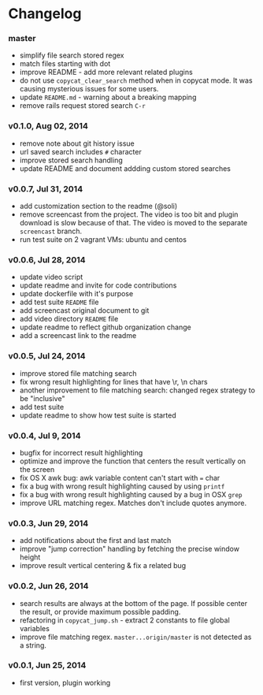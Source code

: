 # Changelog

### master
- simplify file search stored regex
- match files starting with dot
- improve README - add more relevant related plugins
- do not use `copycat_clear_search` method when in copycat mode. It was causing
  mysterious issues for some users.
- update `README.md` - warning about a breaking mapping
- remove rails request stored search `C-r`

### v0.1.0, Aug 02, 2014
- remove note about git history issue
- url saved search includes `#` character
- improve stored search handling
- update README and document addding custom stored searches

### v0.0.7, Jul 31, 2014
- add customization section to the readme (@soli)
- remove screencast from the project. The video is too bit and plugin download
  is slow because of that. The video is moved to the separate `screencast`
  branch.
- run test suite on 2 vagrant VMs: ubuntu and centos

### v0.0.6, Jul 28, 2014
- update video script
- update readme and invite for code contributions
- update dockerfile with it's purpose
- add test suite `README` file
- add screencast original document to git
- add video directory `README` file
- update readme to reflect github organization change
- add a screencast link to the readme

### v0.0.5, Jul 24, 2014
- improve stored file matching search
- fix wrong result highlighting for lines that have \r, \n chars
- another improvement to file matching search: changed regex strategy to be
  "inclusive"
- add test suite
- update readme to show how test suite is started

### v0.0.4, Jul 9, 2014
- bugfix for incorrect result highlighting
- optimize and improve the function that centers the result vertically on the
  screen
- fix OS X awk bug: awk variable content can't start with `=` char
- fix a bug with wrong result highlighting caused by using `printf`
- fix a bug with wrong result highlighting caused by a bug in OSX `grep`
- improve URL matching regex. Matches don't include quotes anymore.

### v0.0.3, Jun 29, 2014
- add notifications about the first and last match
- improve "jump correction" handling by fetching the precise window height
- improve result vertical centering & fix a related bug

### v0.0.2, Jun 26, 2014
- search results are always at the bottom of the page. If possible center the
  result, or provide maximum possible padding.
- refactoring in `copycat_jump.sh` - extract 2 constants to file global variables
- improve file matching regex. `master...origin/master` is not detected as a
  string.

### v0.0.1, Jun 25, 2014
- first version, plugin working
